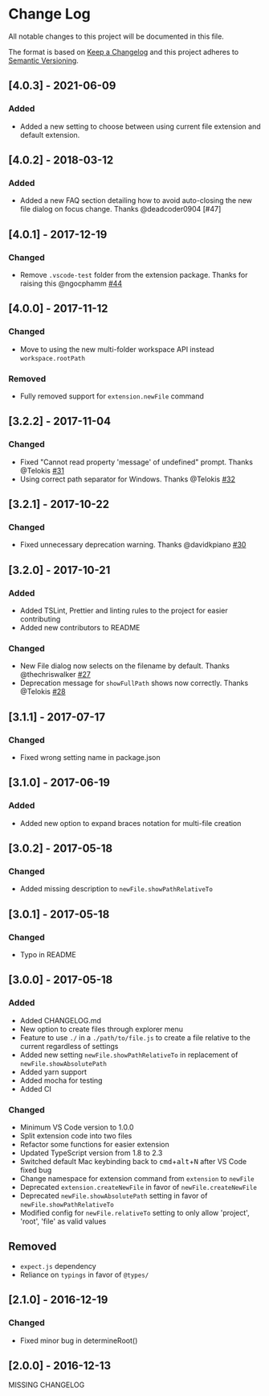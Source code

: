 # Change Log
All notable changes to this project will be documented in this file.

The format is based on [Keep a Changelog](http://keepachangelog.com/)
and this project adheres to [Semantic Versioning](http://semver.org/).

## [4.0.3] - 2021-06-09
### Added
- Added a new setting to choose between using current file extension and default extension.

## [4.0.2] - 2018-03-12
### Added
- Added a new FAQ section detailing how to avoid auto-closing the new file dialog on focus change. Thanks @deadcoder0904 [#47]

## [4.0.1] - 2017-12-19
### Changed
- Remove `.vscode-test` folder from the extension package. Thanks for raising this @ngocphamm [#44](https://github.com/dkundel/vscode-new-file/issues/44)

## [4.0.0] - 2017-11-12
### Changed
- Move to using the new multi-folder workspace API instead `workspace.rootPath`

### Removed
- Fully removed support for `extension.newFile` command

## [3.2.2] - 2017-11-04
### Changed
- Fixed "Cannot read property 'message' of undefined" prompt. Thanks @Telokis [#31](https://github.com/dkundel/vscode-new-file/issues/31)
- Using correct path separator for Windows. Thanks @Telokis [#32](https://github.com/dkundel/vscode-new-file/issues/32)

## [3.2.1] - 2017-10-22
### Changed
- Fixed unnecessary deprecation warning. Thanks @davidkpiano [#30](https://github.com/dkundel/vscode-new-file/pull/30)

## [3.2.0] - 2017-10-21
### Added
- Added TSLint, Prettier and linting rules to the project for easier contributing
- Added new contributors to README

### Changed
- New File dialog now selects on the filename by default. Thanks @thechriswalker [#27](https://github.com/dkundel/vscode-new-file/pull/27)
- Deprecation message for `showFullPath` shows now correctly. Thanks @Telokis [#28](https://github.com/dkundel/vscode-new-file/pull/28)

## [3.1.1] - 2017-07-17
### Changed
- Fixed wrong setting name in package.json

## [3.1.0] - 2017-06-19
### Added
- Added new option to expand braces notation for multi-file creation

## [3.0.2] - 2017-05-18
### Changed
- Added missing description to `newFile.showPathRelativeTo`

## [3.0.1] - 2017-05-18
### Changed
- Typo in README

## [3.0.0] - 2017-05-18
### Added
- Added CHANGELOG.md
- New option to create files through explorer menu
- Feature to use `./` in a `./path/to/file.js` to create a file relative to the current regardless of settings
- Added new setting `newFile.showPathRelativeTo` in replacement of `newFile.showAbsolutePath`
- Added yarn support
- Added mocha for testing
- Added CI

### Changed
- Minimum VS Code version to 1.0.0
- Split extension code into two files
- Refactor some functions for easier extension
- Updated TypeScript version from 1.8 to 2.3
- Switched default Mac keybinding back to <kbd>cmd</kbd>+<kbd>alt</kbd>+<kbd>N</kbd> after VS Code fixed bug
- Change namespace for extension command from `extension` to `newFile`
- Deprecated `extension.createNewFile` in favor of `newFile.createNewFile`
- Deprecated `newFile.showAbsolutePath` setting in favor of `newFile.showPathRelativeTo`
- Modified config for `newFile.relativeTo` setting to only allow 'project', 'root', 'file' as valid values

## Removed
- `expect.js` dependency
- Reliance on `typings` in favor of `@types/`

## [2.1.0] - 2016-12-19
### Changed
- Fixed minor bug in determineRoot()

## [2.0.0] - 2016-12-13

MISSING CHANGELOG
